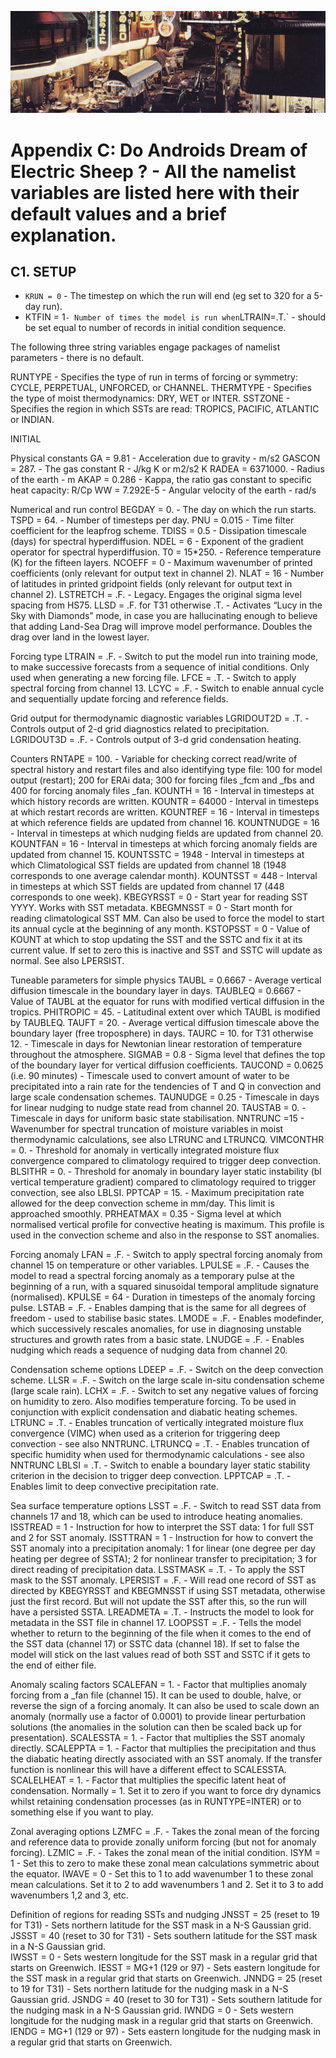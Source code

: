 ![appendixC](./img/appendix_C.png)
# Appendix C: Do Androids Dream of Electric Sheep ? - All the namelist variables are listed here with their default values and a brief explanation.

## C1. SETUP
* `KRUN = 0` - The timestep on which the run will end (eg set to 320 for a 5-day run).
* KTFIN = 1` - Number of times the model is run when `LTRAIN=.T.` - should be set equal to number of records in initial condition sequence.

The following three string variables engage packages of namelist parameters - there is no default. 

RUNTYPE - Specifies the type of run in terms of forcing or symmetry: CYCLE, PERPETUAL, UNFORCED, or CHANNEL.
THERMTYPE - Specifies the type of moist thermodynamics: DRY, WET or INTER. 
SSTZONE - Specifies the region in which SSTs are read: TROPICS, PACIFIC, ATLANTIC or INDIAN.


INITIAL

Physical constants
GA = 9.81 - Acceleration due to gravity - m/s2
GASCON = 287. - The gas constant R - J/kg K or m2/s2 K
RADEA = 6371000. - Radius of the earth - m
AKAP = 0.286 - Kappa, the ratio gas constant to specific heat capacity: R/Cp
WW = 7.292E-5 - Angular velocity of the earth - rad/s

Numerical and run control
BEGDAY = 0. - The day on which the run starts.
TSPD =  64. - Number of timesteps per day.
PNU =  0.015 - Time filter coefficient for the leapfrog scheme. 
TDISS = 0.5 - Dissipation timescale (days) for spectral hyperdiffusion. 
NDEL = 6 - Exponent of the gradient operator for spectral hyperdiffusion.
T0 = 15*250. - Reference temperature (K) for the fifteen layers. 
NCOEFF = 0 - Maximum wavenumber of printed coefficients (only relevant for output text in channel 2). 
NLAT = 16 - Number of latitudes in printed gridpoint fields (only relevant for output text in channel 2).
LSTRETCH = .F. - Legacy. Engages the original sigma level spacing from HS75. 
LLSD = .F. for T31 otherwise .T. - Activates “Lucy in the Sky with Diamonds” mode, in case you are hallucinating enough to believe that adding Land-Sea Drag will improve model performance. Doubles the drag over land in the lowest layer.

Forcing type
LTRAIN = .F. - Switch to put the model run into training mode, to make successive forecasts from a sequence of initial conditions. Only used when generating a new forcing file. 
LFCE = .T. - Switch to apply spectral forcing from channel 13.
LCYC = .F. - Switch to enable annual cycle and sequentially update forcing and reference fields.

Grid output for thermodynamic diagnostic variables
LGRIDOUT2D = .T. - Controls output of 2-d grid diagnostics related to precipitation.
LGRIDOUT3D = .F. - Controls output of 3-d grid condensation heating.

Counters
RNTAPE =  100. - Variable for checking correct read/write of spectral history and restart files and also identifying type file: 100 for model output (restart); 200 for ERAi data; 300 for forcing files _fcm and _fbs and 400 for forcing anomaly files _fan. 
KOUNTH = 16 - Interval in timesteps at which history records are written.
KOUNTR = 64000 - Interval in timesteps at which restart records are written.
KOUNTREF = 16 - Interval in timesteps at which reference fields are updated from channel 16.
KOUNTNUDGE = 16 - Interval in timesteps at which nudging fields are updated from channel 20.
KOUNTFAN = 16 - Interval in timesteps at which forcing anomaly fields are updated from channel 15.
KOUNTSSTC = 1948 - Interval in timesteps at which Climatological SST fields are updated from channel 18 (1948 corresponds to one average calendar month).
KOUNTSST = 448 - Interval in timesteps at which SST fields are updated from channel 17 (448 corresponds to one week). 
KBEGYRSST = 0 - Start year for reading SST YYYY. Works with SST metadata. 
KBEGMNSST = 0 - Start month for reading climatological SST MM. Can also be used to force the model to start its annual cycle at the beginning of any month. 
KSTOPSST = 0 - Value of KOUNT at which to stop updating the SST and the SSTC and fix it at its current value. If set to zero this is inactive and SST and SSTC will update as normal.  See also LPERSIST. 

Tuneable parameters for simple physics
TAUBL = 0.6667 - Average vertical diffusion timescale in the boundary layer in days.
TAUBLEQ = 0.6667 - Value of TAUBL at the equator for runs with modified vertical diffusion in the tropics. 
PHITROPIC =  45. - Latitudinal extent over which TAUBL is modified by TAUBLEQ. 
TAUFT =  20.  - Average vertical diffusion timescale above the boundary layer (free troposphere) in days.
TAURC =  10. for T31 otherwise 12. - Timescale in days for Newtonian linear restoration of temperature throughout the atmosphere.
SIGMAB = 0.8 - Sigma level that defines the top of the boundary layer for vertical diffusion coefficients. 
TAUCOND =  0.0625 (i.e. 90 minutes) - Timescale used to convert amount of water to be precipitated into a rain rate for the tendencies of T and Q in convection and large scale condensation schemes.
TAUNUDGE = 0.25 - Timescale in days for linear nudging to nudge state read from channel 20.
TAUSTAB =  0. - Timescale in days for uniform basic state stabilisation.
NNTRUNC =15 - Wavenumber for spectral truncation of moisture variables in moist thermodynamic calculations, see also LTRUNC and LTRUNCQ. 
VIMCONTHR =  0. - Threshold for anomaly in vertically integrated moisture flux convergence compared to climatology required to trigger deep convection.
BLSITHR =  0. - Threshold for anomaly in boundary layer static instability (bl vertical temperature gradient) compared to climatology required to trigger convection, see also LBLSI.
PPTCAP =  15. - Maximum precipitation rate allowed for the deep convection scheme in mm/day. This limit is approached smoothly. 
PRHEATMAX = 0.35 - Sigma level at which normalised vertical profile for convective heating is maximum. This profile is used in the convection scheme and also in the response to SST anomalies. 

Forcing anomaly
LFAN = .F. - Switch to apply spectral forcing anomaly from channel 15 on temperature or other variables.
LPULSE = .F. - Causes the model to read a spectral forcing anomaly as a temporary pulse at the beginning of a run, with a squared sinusoidal temporal amplitude signature (normalised). 
KPULSE = 64 - Duration in timesteps of the anomaly forcing pulse. 
LSTAB = .F. - Enables damping that is the same for all degrees of freedom - used to stabilise basic states.
LMODE = .F. - Enables modefinder, which successively rescales anomalies, for use in diagnosing unstable structures and growth rates from a basic state.
LNUDGE = .F. - Enables nudging which reads a sequence of nudging data from channel 20. 

Condensation scheme options
LDEEP = .F. - Switch on the deep convection scheme.
LLSR = .F. - Switch on the large scale in-situ condensation scheme (large scale rain).
LCHX = .F. - Switch to set any negative values of forcing on humidity to zero. Also modifies temperature forcing. To be used in conjunction with explicit condensation and diabatic heating schemes.
LTRUNC = .T. - Enables truncation of vertically integrated moisture flux convergence (VIMC) when used as a criterion for triggering deep convection - see also NNTRUNC. 
LTRUNCQ = .T. - Enables truncation of specific humidity when used for thermodynamic calculations - see also NNTRUNC
LBLSI = .T. - Switch to enable a boundary layer static stability criterion in the decision to trigger deep convection.
LPPTCAP = .T. - Enables limit to deep convective precipitation rate.

Sea surface temperature options
LSST = .F. - Switch to read SST data from channels 17 and 18, which can be used to introduce heating anomalies.
ISSTREAD = 1 - Instruction for how to interpret the SST data: 1 for full SST and 2 for SST anomaly. 
ISSTTRAN = 1 - Instruction for how to convert the SST anomaly into a precipitation anomaly: 1 for linear (one degree per day heating per degree of SSTA); 2 for nonlinear transfer to precipitation; 3 for direct reading of precipitation data. 
LSSTMASK = .T. - To apply the SST mask to the SST anomaly. 
LPERSIST = .F. - Will read one record of SST as directed by KBEGYRSST and KBEGMNSST if using SST metadata, otherwise just the first record. But will not update the SST after this, so the run will have a persisted SSTA. 
LREADMETA = .T. - Instructs the model to look for metadata in the SST file in channel 17. 
LOOPSST = .F. - Tells the model whether to return to the beginning of the file when it comes to the end of the SST data (channel 17) or SSTC data (channel 18). If set to false the model will stick on the last values read of both SST and SSTC if it gets to the end of either file. 



Anomaly scaling factors
SCALEFAN =  1. - Factor that multiplies anomaly forcing from a _fan file (channel 15). It can be used to double, halve, or reverse the sign of a forcing anomaly. It can also be used to scale down an anomaly (normally use a factor of 0.0001) to provide linear perturbation solutions (the anomalies in the solution can then be scaled back up for presentation).
SCALESSTA =  1. - Factor that multiplies the SST anomaly directly. 
SCALEPPTA =  1. - Factor that multiplies the precipitation and thus the diabatic heating directly associated with an SST anomaly. If the transfer function is nonlinear this will have a different effect to SCALESSTA. 
SCALELHEAT =  1. - Factor that multiplies the specific latent heat of condensation. Normally = 1. Set it to zero if you want to force dry dynamics whilst retaining condensation processes (as in RUNTYPE=INTER) or to something else if you want to play. 

Zonal averaging options
LZMFC = .F. - Takes the zonal mean of the forcing and reference data to provide zonally uniform forcing (but not for anomaly forcing). 
LZMIC = .F. - Takes the zonal mean of the initial condition. 
ISYM = 1 - Set this to zero to make these zonal mean calculations symmetric about the equator. 
IWAVE = 0 - Set this to 1 to add wavenumber 1 to these zonal mean calculations. Set it to 2 to add wavenumbers 1 and 2. Set it to 3 to add wavenumbers 1,2 and 3, etc. 

Definition of regions for reading SSTs and nudging
JNSST = 25 (reset to 19 for T31) - Sets northern latitude for the SST mask in a N-S Gaussian grid.  
JSSST = 40 (reset to 30 for T31) - Sets southern latitude for the SST mask in a N-S Gaussian grid.  
IWSST = 0 - Sets western longitude for the SST mask in a regular grid that starts on Greenwich. 
IESST = MG+1 (129 or 97) - Sets eastern longitude for the SST mask in a regular grid that starts on Greenwich. 
JNNDG = 25 (reset to 19 for T31) - Sets northern latitude for the nudging mask in a N-S Gaussian grid.
JSNDG = 40 (reset to 30 for T31) - Sets southern latitude for the nudging mask in a N-S Gaussian grid.
IWNDG = 0 - Sets western longitude for the nudging mask in a regular grid that starts on Greenwich.
IENDG = MG+1 (129 or 97) - Sets eastern longitude for the nudging mask in a regular grid that starts on Greenwich.